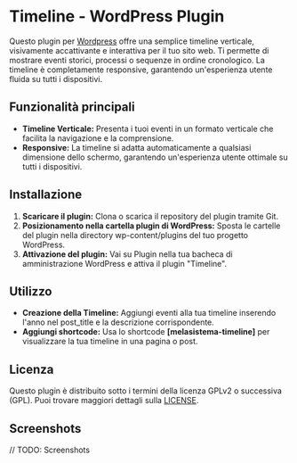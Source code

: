 # Timeline - WordPress Plugin

Questo plugin per [Wordpress](https://github.com/WordPress/WordPress) offre una semplice timeline verticale, visivamente accattivante e interattiva per il tuo sito web. Ti permette di mostrare eventi storici, processi o sequenze in ordine cronologico. La timeline è completamente responsive, garantendo un'esperienza utente fluida su tutti i dispositivi.

## Funzionalità principali

* **Timeline Verticale:** Presenta i tuoi eventi in un formato verticale che facilita la navigazione e la comprensione.
* **Responsive:** La timeline si adatta automaticamente a qualsiasi dimensione dello schermo, garantendo un'esperienza utente ottimale su tutti i dispositivi.

## Installazione

1. **Scaricare il plugin:** Clona o scarica il repository del plugin tramite Git.
2. **Posizionamento nella cartella plugin di WordPress:** Sposta le cartelle del plugin nella directory wp-content/plugins del tuo progetto WordPress.
3. **Attivazione del plugin:** Vai su Plugin nella tua bacheca di amministrazione WordPress e attiva il plugin "Timeline".

## Utilizzo

* **Creazione della Timeline:** Aggiungi eventi alla tua timeline inserendo l'anno nel post_title e la descrizione corrispondente.
* **Aggiungi shortcode:** Usa lo shortcode **[melasistema-timeline]** per visualizzare la tua timeline in una pagina o post.

## Licenza

Questo plugin è distribuito sotto i termini della licenza GPLv2 o successiva (GPL). Puoi trovare maggiori dettagli sulla [LICENSE](http://www.gnu.org/licenses/gpl-2.0.html).

## Screenshots

// TODO: Screenshots